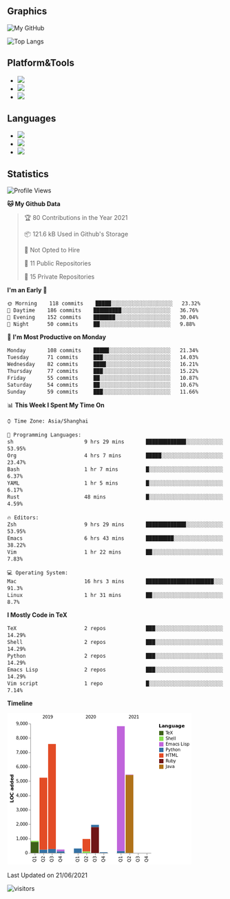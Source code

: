 ## Graphics

![My GitHub](https://github-readme-stats.vercel.app/api?username=SteamedFish&count_private=true&show_icons=true&theme=buefy&include_all_commits=false)

![Top Langs](https://github-readme-stats.vercel.app/api/top-langs/?username=SteamedFish&theme=buefy&hide=ruby&count_private=true&show_icons=true&layout=compact)

## Platform&Tools

* [![](https://img.shields.io/badge/ArchLinux--purple?style=flat-square&logo=ArchLinux)](https://www.archlinux.org/)
* [![](https://img.shields.io/badge/Gentoo-testing-purple?style=flat-square&logo=Gentoo)](https://www.gentoo.org/)
* [![](https://img.shields.io/badge/Doom%20Emacs-28-blue?style=flat-square&logo=Gnu%20emacs&logoColor=white)](https://www.gnu.org/software/emacs/)

## Languages

* [![](https://img.shields.io/badge/-Python-3776AB?style=flat-square&logo=python&logoColor=white)](https://www.python.org/)
* [![](https://img.shields.io/badge/-Bash-00ADD8?style=flat-square&logo=Gnu-bash&logoColor=white)](https://www.gnu.org/software/bash/)
* [![](https://img.shields.io/badge/-Go-00ADD8?style=flat-square&logo=go&logoColor=white)](https://golang.org/)

## Statistics

<!--START_SECTION:waka-->
![Profile Views](http://img.shields.io/badge/Profile%20Views-43-blue)

**🐱 My Github Data** 

> 🏆 80 Contributions in the Year 2021
 > 
> 📦 121.6 kB Used in Github's Storage 
 > 
> 🚫 Not Opted to Hire
 > 
> 📜 11 Public Repositories 
 > 
> 🔑 15 Private Repositories  
 > 
**I'm an Early 🐤** 

```text
🌞 Morning    118 commits    █████░░░░░░░░░░░░░░░░░░░░   23.32% 
🌆 Daytime    186 commits    █████████░░░░░░░░░░░░░░░░   36.76% 
🌃 Evening    152 commits    ███████░░░░░░░░░░░░░░░░░░   30.04% 
🌙 Night      50 commits     ██░░░░░░░░░░░░░░░░░░░░░░░   9.88%

```
📅 **I'm Most Productive on Monday** 

```text
Monday       108 commits    █████░░░░░░░░░░░░░░░░░░░░   21.34% 
Tuesday      71 commits     ███░░░░░░░░░░░░░░░░░░░░░░   14.03% 
Wednesday    82 commits     ████░░░░░░░░░░░░░░░░░░░░░   16.21% 
Thursday     77 commits     ███░░░░░░░░░░░░░░░░░░░░░░   15.22% 
Friday       55 commits     ██░░░░░░░░░░░░░░░░░░░░░░░   10.87% 
Saturday     54 commits     ██░░░░░░░░░░░░░░░░░░░░░░░   10.67% 
Sunday       59 commits     ███░░░░░░░░░░░░░░░░░░░░░░   11.66%

```


📊 **This Week I Spent My Time On** 

```text
⌚︎ Time Zone: Asia/Shanghai

💬 Programming Languages: 
sh                       9 hrs 29 mins       █████████████░░░░░░░░░░░░   53.95% 
Org                      4 hrs 7 mins        █████░░░░░░░░░░░░░░░░░░░░   23.47% 
Bash                     1 hr 7 mins         █░░░░░░░░░░░░░░░░░░░░░░░░   6.37% 
YAML                     1 hr 5 mins         █░░░░░░░░░░░░░░░░░░░░░░░░   6.17% 
Rust                     48 mins             █░░░░░░░░░░░░░░░░░░░░░░░░   4.59%

🔥 Editors: 
Zsh                      9 hrs 29 mins       █████████████░░░░░░░░░░░░   53.95% 
Emacs                    6 hrs 43 mins       █████████░░░░░░░░░░░░░░░░   38.22% 
Vim                      1 hr 22 mins        ██░░░░░░░░░░░░░░░░░░░░░░░   7.83%

💻 Operating System: 
Mac                      16 hrs 3 mins       ██████████████████████░░░   91.3% 
Linux                    1 hr 31 mins        ██░░░░░░░░░░░░░░░░░░░░░░░   8.7%

```

**I Mostly Code in TeX** 

```text
TeX                      2 repos             ███░░░░░░░░░░░░░░░░░░░░░░   14.29% 
Shell                    2 repos             ███░░░░░░░░░░░░░░░░░░░░░░   14.29% 
Python                   2 repos             ███░░░░░░░░░░░░░░░░░░░░░░   14.29% 
Emacs Lisp               2 repos             ███░░░░░░░░░░░░░░░░░░░░░░   14.29% 
Vim script               1 repo              █░░░░░░░░░░░░░░░░░░░░░░░░   7.14%

```


**Timeline**

![Chart not found](https://raw.githubusercontent.com/SteamedFish/SteamedFish/master/charts/bar_graph.png) 


 Last Updated on 21/06/2021
<!--END_SECTION:waka-->

![visitors](https://visitor-badge.laobi.icu/badge?page_id=SteamedFish.SteamedFish)
